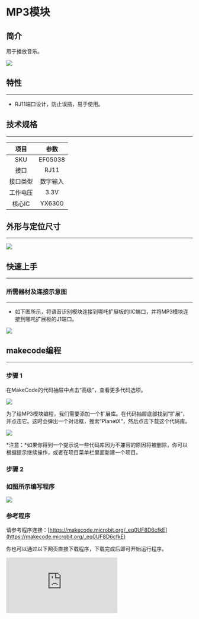 # MP3模块

## 简介
用于播放音乐。

![](./images/05038_01.png)

## 特性
---
- RJ11端口设计，防止误插，易于使用。
## 技术规格
---

项目 | 参数
:-: | :-:
SKU|EF05038
接口|RJ11
接口类型|数字输入
工作电压|3.3V
核心IC|YX6300





## 外形与定位尺寸
---


![](./images/05038_02.png)


## 快速上手
---

### 所需器材及连接示意图
---

- 如下图所示，将语音识别模块连接到哪吒扩展板的IIC端口，并将MP3模块连接到哪吒扩展板的J1端口。


![](./images/05038_03.png)


## makecode编程
---

### 步骤 1
在MakeCode的代码抽屉中点击“高级”，查看更多代码选项。

![](./images/05001_04.png)

为了给MP3模块编程，我们需要添加一个扩展库。在代码抽屉底部找到“扩展”，并点击它。这时会弹出一个对话框，搜索”PlanetX“，然后点击下载这个代码库。

![](./images/05001_05.png)

*注意：*如果你得到一个提示说一些代码库因为不兼容的原因将被删除，你可以根据提示继续操作，或者在项目菜单栏里面新建一个项目。
### 步骤 2
### 如图所示编写程序

![](./images/05038_06.png)


### 参考程序
请参考程序连接：[https://makecode.microbit.org/_eq0UF8D6cfkE](https://makecode.microbit.org/_eq0UF8D6cfkE)

你也可以通过以下网页直接下载程序，下载完成后即可开始运行程序。

<div
    style={{
        position: 'relative',
        paddingBottom: '60%',
        overflow: 'hidden',
    }}
>
    <iframe
        src="https://makecode.microbit.org/_eq0UF8D6cfkE"
        frameborder="0"
        sandbox="allow-popups allow-forms allow-scripts allow-same-origin"
        style={{
            position: 'absolute',
            width: '100%',
            height: '100%',
        }}
    />
</div>
---

### 结果
- 通过语音识别模块控制MP3模块播放音乐。

### 注意

![](./images/05038_07.png)



## python编程
---


### 步骤 1
为了方便的使用python对行星系列传感进行编程，我们可以使用已经编写好的库[PlanetX_MicroPython]，只需要调用函数并修改参数即可实现对应的功能。

下载压缩包并解压[PlanetX_MicroPython](https://github.com/lionyhw/PlanetX_MicroPython/archive/master.zip)

推荐使用官方平台：[Python editor](https://python.microbit.org/v/2.0)进行编程

![](./images/05001_07.png)

为了给MP3模块编程，我们需要添加mp3.py和enum.py这两个文件。点击Load/Save，然后点击Show Files（1）下拉菜单，再点击Add file在本地找到下载并解压完成的PlanetX_MicroPython文件夹，从中选择mp3.py和enum.py两个文件添加进来。

![](./images/05001_08.png)
![](./images/05001_09.png)
![](./images/05038_10.png)

### 步骤 2
### 参考程序
```
from microbit import *
from enum import *
from mp3 import *
player = MP3(J1)
while True:
    if button_a.is_pressed():
        player.exeCute(Play)
    elif button_b.is_pressed():
        player.exeCute(Pause)
```


### 结果
- 按下micro:bit的A键播放音乐，按下micro:bit的B键暂停音乐。
## 相关案例
---

## 技术文档
---
